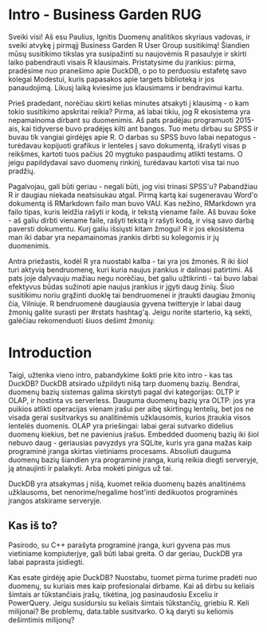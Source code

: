 # Intro - Business Garden RUG

Sveiki visi! Aš esu Paulius, Ignitis Duomenų analitikos skyriaus vadovas, ir sveiki atvykę į pirmąjį Business Garden R User Group susitikimą! Šiandien mūsų susitikimo tikslas yra susipažinti su naujovėmis R pasaulyje ir skirti laiko pabendrauti visais R klausimais. Pristatysime du įrankius: pirma, pradėsime nuo pranešimo apie DuckDB, o po to perduosiu estafetę savo kolegai Modestui, kuris papasakos apie targets biblioteką ir jos panaudojimą. Likusį laiką kviesime jus klausimams ir bendravimui kartu.

Prieš pradedant, norėčiau skirti kelias minutes atsakyti į klausimą - o kam tokio susitikimo apskritai reikia? Pirma, aš labai tikiu, jog R ekosistema yra nepamainoma dirbant su duomenimis. Aš pats pradėjau programuoti 2015-ais, kai tidyverse buvo pradėjęs kilti ant bangos. Tuo metu dirbau su SPSS ir buvau tik vangiai girdėjęs apie R. O darbas su SPSS buvo labai nepatogus - turėdavau kopijuoti grafikus ir lenteles į savo dokumentą, išrašyti visas p reikšmes, kartoti tuos pačius 20 mygtuko paspaudimų atlikti testams. O jeigu papildydavai savo duomenų rinkinį, turėdavau kartoti visa tai nuo pradžių.

Pagalvojau, gali būti geriau - negali būti, jog visi trinasi SPSS'u? Pabandžiau R ir daugiau niekada neatsisukau atgal. Pirmą kartą kai sugeneravau Word'o dokumentą iš RMarkdown failo man buvo VAU. Kas nežino, RMarkdown yra failo tipas, kuris leidžia rašyti ir kodą, ir tekstą viename faile. Aš buvau šoke - aš galiu dirbti viename faile, rašyti tekstą ir rašyti kodą, ir visą savo darbą paversti dokumentu. Kurį galiu išsiųsti kitam žmogui! R ir jos ekosistema man iki dabar yra nepamainomas įrankis dirbti su kolegomis ir jų duomenimis.

Antra priežastis, kodėl R yra nuostabi kalba - tai yra jos žmonės. R iki šiol turi aktyvią bendruomenę, kuri kuria naujus įrankius ir dalinasi patirtimi. Aš pats joje dalyvauju mažiau negu norėčiau, bet galiu užtikrinti - tai buvo labai efektyvus būdas sužinoti apie naujus įrankius ir įgyti daug žinių. Šiuo susitikimu noriu grąžinti duoklę tai bendruomenei ir įtraukti daugiau žmonių čia, Vilniuje. R bendruomenė daugiausia gyvena twitteryje ir labai daug žmonių galite surasti per #rstats hashtag'ą. Jeigu norite starterio, ką sekti, galėčiau rekomenduoti šiuos dešimt žmonių:

# Introduction

Taigi, užtenka vieno intro, pabandykime šokti prie kito intro - kas tas DuckDB? DuckDB atsirado užpildyti nišą tarp duomenų bazių. Bendrai, duomenų bazių sistemas galima skirstyti pagal dvi kategorijas: OLTP ir OLAP, ir hostinta vs serverless. Dauguma duomenų bazių yra OLTP: jos yra puikios atlikti operacijas vienam įrašui per aibę skirtingų lentelių, bet jos ne visada gerai susitvarkys su analitinėmis užklausomis, kurios įtraukia visos lentelės duomenis. OLAP yra priešingai: labai gerai sutvarko didelius duomenų kiekius, bet ne pavienius įrašus. Embedded duomenų bazių iki šiol nebuvo daug - geriausias pavyzdys yra SQLite, kuris yra gana mažas kaip programinė įranga skirtas vietiniams procesams. Absoliuti dauguma duomenų bazių šiandien yra programinė įranga, kurią reikia diegti serveryje, ją atnaujinti ir palaikyti. Arba mokėti pinigus už tai.

DuckDB yra atsakymas į nišą, kuomet reikia duomenų bazės analitinėms užklausoms, bet nenorime/negalime host'inti dedikuotos programinės įrangos atskirame serveryje.

## Kas iš to?

Pasirodo, su C++ parašyta programinė įranga, kuri gyvena pas mus vietiniame kompiuterjye, gali būti labai greita. O dar geriau, DuckDB yra labai paprasta įsidiegti.

Kas esate girdėję apie DuckDB? Nuostabu, tuomet pirma turime pradėti nuo duomenų, su kuriais mes kaip profesionalai dirbame. Kai aš dirbu su keliais šimtais ar tūkstančiais įrašų, tikėtina, jog pasinaudosiu Exceliu ir PowerQuery. Jeigu susidursiu su keliais šimtais tūkstančių, griebiu R. Keli milijonai? Be problemų, data.table susitvarko. O ką daryti su keliomis dešimtimis milijonų?